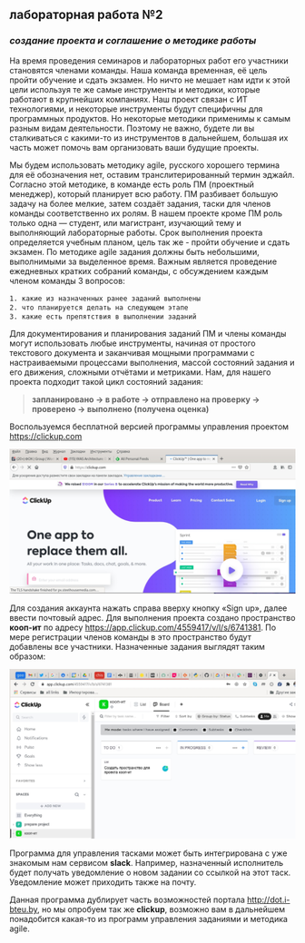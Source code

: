 ## лабораторная работа №2

### *создание проекта  и соглашение о методике работы*

На время проведения семинаров и лабораторных работ его участники
становятся членами команды. Наша команда временная, её цель пройти
обучение и сдать экзамен. Но ничто не мешает нам идти к этой цели
используя те же самые инструменты и методики, которые работают
в крупнейших компаниях. Наш проект связан с ИТ технологиями,
и некоторые инструменты будут специфичны для программных
продуктов. Но некоторые методики применимы к самым разным видам
деятельности. Поэтому не важно, будете ли вы сталкиваться с какими-то
из инструментов в дальнейшем, большая их часть может помочь вам
организовать ваши будущие проекты.

Мы будем использовать методику agile, русского хорошего термина
для её обозначения нет, оставим транслитерированный термин
эджайл. Согласно этой методике, в команде есть роль ПМ (проектный
менеджер), который планирует всю работу. ПМ разбивает большую
задачу на более мелкие, затем создаёт задания, таски для членов
команды соответственно их ролям. В нашем проекте кроме ПМ роль
только одна — студент, или магистрант, изучающий тему и выполняющий
лабораторные работы. Срок выполнения проекта определяется учебным
планом, цель так же - пройти обучение и сдать экзамен. По методике
agile задания должны быть небольшими, выполнимыми за выделенное
время. Важным является проведение ежедневных кратких собраний
команды, с обсуждением каждым членом команды 3 вопросов:

    1. какие из назначенных ранее заданий выполнены
    2. что планируется делать на следующем этапе
    3. какие есть препятствия в выполнении заданий

Для документирования и планирования заданий ПМ и члены команды могут
использовать любые инструменты, начиная от простого текстового
документа и заканчивая мощными программами с настраиваемыми
процессами выполнения, массой состояний задания и его движения,
сложными отчётами и метриками. Нам, для нашего проекта подходит
такой цикл состояний задания:

> **запланировано -> в работе -> отправлено на проверку -> проверено ->  выполнено (получена оценка)**

Воспользуемся бесплатной версией программы управления проектом <https://clickup.com>

![clickup signin](img/clickup.jpg)

Для создания аккаунта нажать справа вверху кнопку «Sign up»,
далее ввести почтовый адрес. Для выполнения проекта создано
пространство **кооп-ит** по адресу <https://app.clickup.com/4559417/v/l/s/6741381>.
По мере регистрации членов команды в это пространство будут добавлены все
участники. Назначенные задания выглядят таким образом:

![clickup task](img/clickup-task.jpg)

Программа для управления тасками может быть интегрирована с уже
знакомым нам сервисом **slack**. Например, назначенный исполнитель
будет получать уведомление о новом задании со ссылкой на этот
таск. Уведомление может приходить также на почту.

Данная программа дублирует часть возможностей портала <http://dot.i-bteu.by>,
но мы опробуем так же **clickup**, возможно вам в дальнейшем понадобится какая-то из
программ управления заданиями и методика agile.
